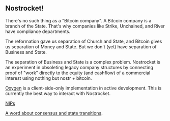 ## Nostrocket!

There's no such thing as a "Bitcoin company". A Bitcoin company is a branch of the State. That's why companies like Strike, Unchained, and River have compliance departments.

The reformation gave us separation of Church and State, and Bitcoin gives us separation of Money and State. But we don't (yet) have separation of Business and State.

The separation of Business and State is a complex problem. Nostrocket is an experiment in obsoleting legacy company structures by connecting proof of "work" directly to the equity (and cashflow) of a commercial interest using nothing but nostr + bitcoin.

[Oxygen](https://github.com/nostrocket/oxygen) is a client-side-only implementation in active development. This is currently the best way to interact with Nostrocket.

[NIPs](https://github.com/nostrocket/NIPS)  

[A word about consensus and state transitions](https://github.com/nostrocket/NIPS/blob/main/state.md).
